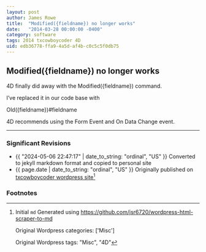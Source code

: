 ```yaml
---
layout: post
author: James Rowe
title:  "Modified({fieldname}) no longer works"
date:   "2014-03-28 00:00:00 -0400"
category: software
tags: 2014 txcowboycoder 4D
uid: edb36778-ffa9-4a5d-af4b-c0c5c5f0db75
---
```


## Modified({fieldname}) no longer works

4D finally did away with the Modified({fieldname}) command.

I’ve replaced it in our code base with

Old({fieldname})#fieldname

4D recommends using the Form Event and On Data Change event.

---

### Significant Revisions

- {{ "2024-05-06 22:47:17" | date_to_string: "ordinal", "US" }} Converted to jekyll markdown format and copied to personal site
- {{ page.date | date_to_string: "ordinal", "US" }} Originally published on [txcowboycoder wordpress site](https://txcowboycoder.wordpress.com/2014/03/28/modifiedfieldname-no-longer-works/)[^draft]

### Footnotes

[^draft]: Initial `md` Generated using <https://github.com/jsr6720/wordpress-html-scraper-to-md>

    Original Wordpress categories: ['Misc']

    Original Wordpress tags: "Misc", "4D"